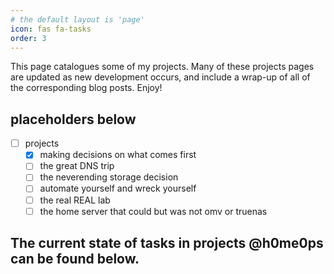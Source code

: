 ```yaml
---
# the default layout is 'page'
icon: fas fa-tasks
order: 3
---
```


This page catalogues some of my projects. Many of these projects pages are updated as new development occurs, and include a wrap-up of all of the corresponding blog posts. Enjoy!


## placeholders below 

- [ ] projects
  - [x] making decisions on what comes first
  - [ ] the great DNS trip
  - [ ] the neverending storage decision
  - [ ] automate yourself and wreck yourself
  - [ ] the real REAL lab
  - [ ] the home server that could but was not omv or truenas

## The current state of tasks in projects @h0me0ps can be found below.
